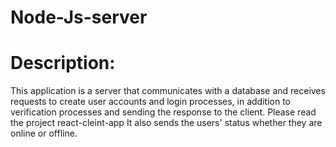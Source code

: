 # Node-Js-server

# Description:
This application is a server that communicates with a database and receives requests to create user accounts and login processes, in addition to verification processes and sending the response to the client.
Please read the project react-cleint-app
It also sends the users' status whether they are online or offline.
